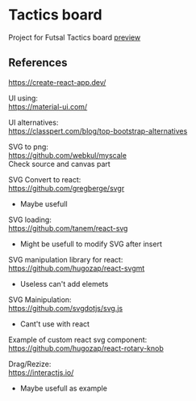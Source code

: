 # Tactics board
Project for Futsal Tactics board [preview](https://gljubojevic.github.io/tactics-board)

## References
https://create-react-app.dev/

UI using:  
https://material-ui.com/

UI alternatives:  
https://classpert.com/blog/top-bootstrap-alternatives

SVG to png:  
https://github.com/webkul/myscale  
Check source and canvas part

SVG Convert to react:  
https://github.com/gregberge/svgr
- Maybe usefull

SVG loading:  
https://github.com/tanem/react-svg
- Might be usefull to modify SVG after insert

SVG manipulation library for react:  
https://github.com/hugozap/react-svgmt
- Useless can't add elemets

SVG Mainipulation:  
https://github.com/svgdotjs/svg.js
- Cant't use with react

Example of custom react svg component:  
https://github.com/hugozap/react-rotary-knob

Drag/Rezize:  
https://interactjs.io/
- Maybe usefull as example